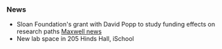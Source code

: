 ### News
- <i class="fas fa-newspaper"></i> Sloan Foundation's grant with David Popp to study funding effects on research paths [Maxwell news](https://www.maxwell.syr.edu/news/stories/Popp_s_work_on_government_research_support_funded_by_Sloan_Foundation/)
- <i class="fas fa-newspaper"></i> New lab space in 205 Hinds Hall, iSchool